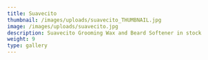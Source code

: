 ```yaml
---
title: Suavecito
thumbnail: /images/uploads/suavecito_THUMBNAIL.jpg
image: /images/uploads/suavecito.jpg
description: Suavecito Grooming Wax and Beard Softener in stock
weight: 9
type: gallery
---
```



